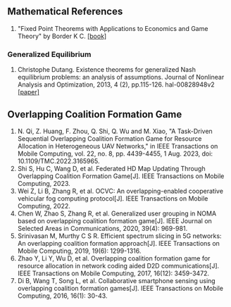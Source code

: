 ## Mathematical References
1. "Fixed Point Theorems with Applications to Economics and Game Theory" by Border K C. [\[book\]](https://www.cambridge.org/core/books/fixed-point-theorems-with-applications-to-economics-and-game-theory/96CE40EA9730FAAF1000F8EF8AFF7013)

### Generalized Equilibrium
1. Christophe Dutang. Existence theorems for generalized Nash equilibrium problems: an analysis of assumptions. Journal of Nonlinear Analysis and Optimization, 2013, 4 (2), pp.115-126. hal-00828948v2 [\[paper\]](https://hal.science/hal-00828948/)

## Overlapping Coalition Formation Game
1. N. Qi, Z. Huang, F. Zhou, Q. Shi, Q. Wu and M. Xiao, "A Task-Driven Sequential Overlapping Coalition Formation Game for Resource Allocation in Heterogeneous UAV Networks," in IEEE Transactions on Mobile Computing, vol. 22, no. 8, pp. 4439-4455, 1 Aug. 2023, doi: 10.1109/TMC.2022.3165965.
2. Shi S, Hu C, Wang D, et al. Federated HD Map Updating Through Overlapping Coalition Formation Game[J]. IEEE Transactions on Mobile Computing, 2023.
3. Wei Z, Li B, Zhang R, et al. OCVC: An overlapping-enabled cooperative vehicular fog computing protocol[J]. IEEE Transactions on Mobile Computing, 2022.
4. Chen W, Zhao S, Zhang R, et al. Generalized user grouping in NOMA based on overlapping coalition formation game[J]. IEEE Journal on Selected Areas in Communications, 2020, 39(4): 969-981.
5. Srinivasan M, Murthy C S R. Efficient spectrum slicing in 5G networks: An overlapping coalition formation approach[J]. IEEE Transactions on Mobile Computing, 2019, 19(6): 1299-1316.
6. Zhao Y, Li Y, Wu D, et al. Overlapping coalition formation game for resource allocation in network coding aided D2D communications[J]. IEEE Transactions on Mobile Computing, 2017, 16(12): 3459-3472.
7. Di B, Wang T, Song L, et al. Collaborative smartphone sensing using overlapping coalition formation games[J]. IEEE Transactions on Mobile Computing, 2016, 16(1): 30-43.
